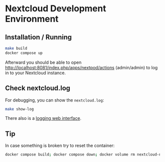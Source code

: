 # Nextcloud Development Environment

## Installation / Running

```bash
make build
docker compose up
```

Afterward you should be able to open <http://localhost:8081/index.php/apps/nextpod/actions> (admin/admin) to
log in to your Nextcloud instance.

## Check nextcloud.log

For debugging, you can show the `nextcloud.log`:

```bash
make show-log
```

There also is a [logging web interface](http://localhost:8081/index.php/settings/admin/logging).

## Tip

In case something is broken try to reset the container:

```bash
docker compose build; docker compose down; docker volume rm nextcloud-nextpod_nextcloud
```
